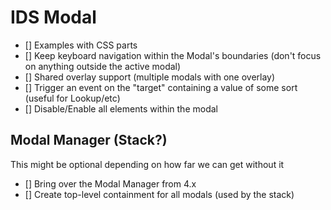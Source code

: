 # IDS Modal

- [] Examples with CSS parts
- [] Keep keyboard navigation within the Modal's boundaries (don't focus on anything outside the active modal)
- [] Shared overlay support (multiple modals with one overlay)
- [] Trigger an event on the "target" containing a value of some sort (useful for Lookup/etc)
- [] Disable/Enable all elements within the modal

## Modal Manager (Stack?)

This might be optional depending on how far we can get without it

- [] Bring over the Modal Manager from 4.x
- [] Create top-level containment for all modals (used by the stack)
